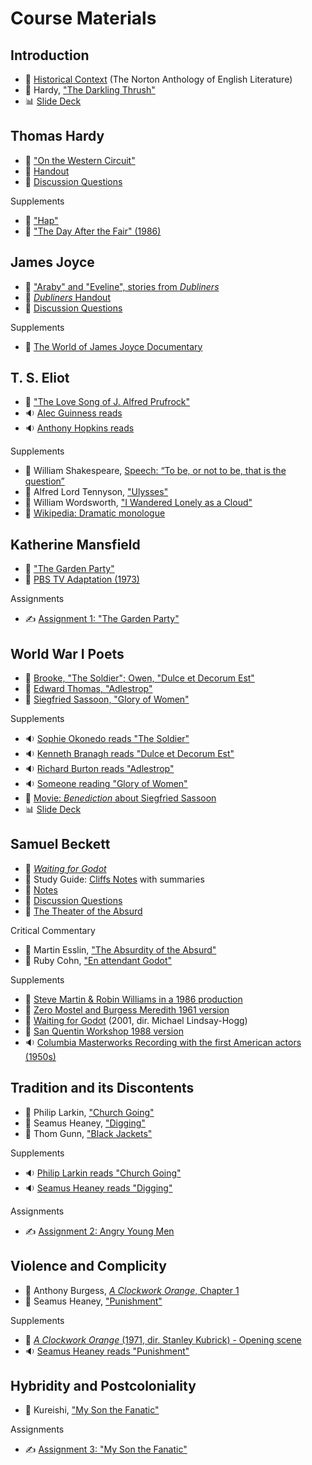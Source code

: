 # Course Materials

## Introduction

- :book: [Historical Context](readings/intro-context.pdf) (The Norton Anthology of English Literature)
- :book: Hardy, ["The Darkling Thrush"](readings/hardy-thrush.pdf)  
- :bar_chart: [Slide Deck](slides/intro-slides.pdf)  

## Thomas Hardy

- :book: ["On the Western Circuit"](readings/hardy-circuit.pdf)  
- :page_facing_up: [Handout](handouts/handout-hardy.md)
- :page_facing_up: [Discussion Questions](handouts/hardy-questions.md)
  
Supplements

- :link: ["Hap"](https://www.poetryfoundation.org/poems/46311/hap)
- :vhs: ["The Day After the Fair" (1986)](https://www.youtube.com/watch?v=_xlChDECqkA)

## James Joyce

- :book: ["Araby" and "Eveline", stories from *Dubliners*](readings/joyce-stories.pdf)
- :page_facing_up: [*Dubliners* Handout](handouts/handout-joyce.md)
- :page_facing_up: [Discussion Questions](handouts/joyce-questions.md)

Supplements

- :vhs: [The World of James Joyce Documentary](https://www.youtube.com/watch?v=4IwrHkNUk24)

## T. S. Eliot

- :link: ["The Love Song of J. Alfred Prufrock"](https://www.poetryfoundation.org/poetrymagazine/poems/44212/the-love-song-of-j-alfred-prufrock) 
- :sound: [Alec Guinness reads](https://youtu.be/FUL4O4RTgh8)
- :sound: [Anthony Hopkins reads](https://youtu.be/PLNsPhKlucY)

Supplements

- :link: William Shakespeare, [Speech: “To be, or not to be, that is the question”](https://www.poetryfoundation.org/poems/56965/speech-to-be-or-not-to-be-that-is-the-question)
- :link: Alfred Lord Tennyson, ["Ulysses"](https://www.poetryfoundation.org/poems/45392/ulysses)
- :link: William Wordsworth, ["I Wandered Lonely as a Cloud"](https://www.poetryfoundation.org/poems/45521/i-wandered-lonely-as-a-cloud)
- :link: [Wikipedia: Dramatic monologue](https://en.wikipedia.org/wiki/Dramatic_monologue)


## Katherine Mansfield

- :book: ["The Garden Party"](readings/mansfield-garden.pdf)  
- :vhs: [PBS TV Adaptation (1973)](https://www.youtube.com/watch?v=_pEKVBtvlYE)

Assignments

- :writing_hand: [Assignment 1: "The Garden Party"](assignments/assignment-mansfield.md)

## World War I Poets

- :book: [Brooke, "The Soldier"; Owen, "Dulce et Decorum Est"](readings/ww1-poets.pdf)
- :link: [Edward Thomas, "Adlestrop"](https://www.poetryfoundation.org/poems/53744/adlestrop)
- :link: [Siegfried Sassoon, "Glory of Women"](https://www.poetryfoundation.org/poems/57368/glory-of-women)

Supplements

- :sound: [Sophie Okonedo reads "The Soldier"](https://www.youtube.com/watch?v=iAFnhJojMYY) 
- :sound: [Kenneth Branagh reads "Dulce et Decorum Est"](https://www.youtube.com/watch?v=dty4-cMYFEY)
- :sound: [Richard Burton reads "Adlestrop"](https://www.youtube.com/watch?v=r0J1Ze5QXG8) 
- :sound: [Someone reading "Glory of Women"](https://www.youtube.com/watch?v=gfDdfN-hH7w)
- :vhs: [Movie: *Benediction* about Siegfried Sassoon](https://www.youtube.com/watch?v=i25GvzBicq4)
- :bar_chart: [Slide Deck](slides/ww1-poets-slides.pdf) 

## Samuel Beckett

- :book: [*Waiting for Godot*](readings/beckett-godot.pdf)
- :brain: Study Guide: [Cliffs Notes](https://www.cliffsnotes.com/literature/w/waiting-for-godot/samuel-beckett-biography) with summaries
- :page_facing_up: [Notes](handouts/handout-beckett.md)
- :page_with_curl: [Discussion Questions](handouts/beckett-questions.md)
- :page_facing_up: [The Theater of the Absurd](handouts/handout-absurd.md)


Critical Commentary

- :page_facing_up: Martin Esslin, ["The Absurdity of the Absurd"](readings/esslin-absurd.pdf)
- :page_facing_up: Ruby Cohn, ["En attendant Godot"](readings/cohn-godot.pdf)

Supplements

- :vhs: [Steve Martin & Robin Williams in a 1986 production](https://www.youtube.com/watch?v=1T88LszpurI)
- :vhs: [Zero Mostel and Burgess Meredith 1961 version](https://www.youtube.com/watch?v=tOzQuBbBuK0)
- :vhs: [Waiting for Godot](https://www.youtube.com/watch?v=izX5dIzI2RE) (2001, dir. Michael Lindsay-Hogg) 
- :vhs: [San Quentin Workshop 1988 version](https://youtu.be/Q77jgal4Gto)
- :sound: [Columbia Masterworks Recording with the first American actors (1950s)](https://youtu.be/94aA2TNhk_g)


## Tradition and its Discontents 

- :book: Philip Larkin, ["Church Going"](readings/larkin-poems.pdf)
- :book: Seamus Heaney, ["Digging"](readings/heaney-poems.pdf)
- :book: Thom Gunn, ["Black Jackets"](readings/gunn-blackjackets.pdf)

Supplements

- :sound: [Philip Larkin reads "Church Going"](https://www.youtube.com/watch?v=mN_vWfSgWe4)
- :sound: [Seamus Heaney reads "Digging"](https://www.youtube.com/watch?v=dIzJgbNANzk)

Assignments

- :writing_hand: [Assignment 2: Angry Young Men](assignments/assignment-angry.md)

## Violence and Complicity
- :book: Anthony Burgess, [*A Clockwork Orange*, Chapter 1](readings/burgess-clockwork.pdf)
- :book: Seamus Heaney, ["Punishment"](readings/heaney-poems.pdf)

Supplements

- :vhs: [*A Clockwork Orange* (1971, dir. Stanley Kubrick) - Opening scene](https://youtu.be/OP157WMfOqo)
- :sound: [Seamus Heaney reads "Punishment"](https://youtu.be/XsoUBO0qRQg)

## Hybridity and Postcoloniality
- :book: Kureishi, ["My Son the Fanatic"](readings/kureishi-fanatic.pdf)

Assignments

- :writing_hand: [Assignment 3: "My Son the Fanatic"](assignments/assignment-kureishi.md)
